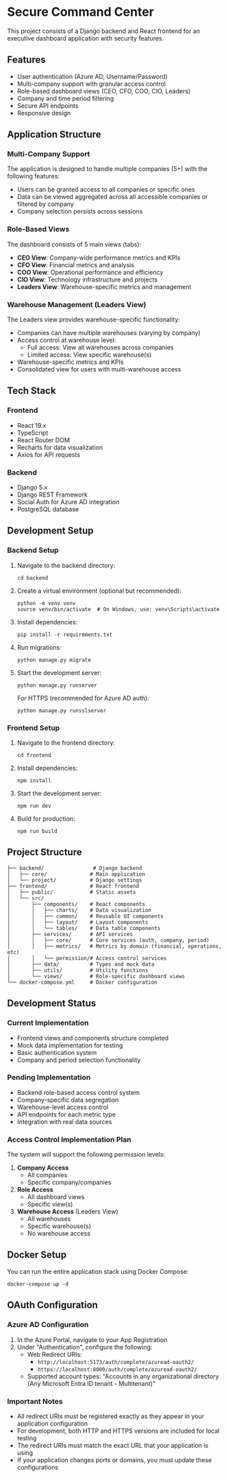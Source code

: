 # Secure Command Center

This project consists of a Django backend and React frontend for an executive dashboard application with security features.

## Features

- User authentication (Azure AD, Username/Password)
- Multi-company support with granular access control
- Role-based dashboard views (CEO, CFO, COO, CIO, Leaders)
- Company and time period filtering
- Secure API endpoints
- Responsive design

## Application Structure

### Multi-Company Support
The application is designed to handle multiple companies (5+) with the following features:
- Users can be granted access to all companies or specific ones
- Data can be viewed aggregated across all accessible companies or filtered by company
- Company selection persists across sessions

### Role-Based Views
The dashboard consists of 5 main views (tabs):
- **CEO View**: Company-wide performance metrics and KPIs
- **CFO View**: Financial metrics and analysis
- **COO View**: Operational performance and efficiency
- **CIO View**: Technology infrastructure and projects
- **Leaders View**: Warehouse-specific metrics and management

### Warehouse Management (Leaders View)
The Leaders view provides warehouse-specific functionality:
- Companies can have multiple warehouses (varying by company)
- Access control at warehouse level:
  - Full access: View all warehouses across companies
  - Limited access: View specific warehouse(s)
- Warehouse-specific metrics and KPIs
- Consolidated view for users with multi-warehouse access

## Tech Stack

### Frontend
- React 19.x
- TypeScript
- React Router DOM
- Recharts for data visualization
- Axios for API requests

### Backend
- Django 5.x
- Django REST Framework
- Social Auth for Azure AD integration
- PostgreSQL database

## Development Setup

### Backend Setup

1. Navigate to the backend directory:
   ```
   cd backend
   ```

2. Create a virtual environment (optional but recommended):
   ```
   python -m venv venv
   source venv/bin/activate  # On Windows, use: venv\Scripts\activate
   ```

3. Install dependencies:
   ```
   pip install -r requirements.txt
   ```

4. Run migrations:
   ```
   python manage.py migrate
   ```

5. Start the development server:
   ```
   python manage.py runserver
   ```

   For HTTPS (recommended for Azure AD auth):
   ```
   python manage.py runsslserver
   ```

### Frontend Setup

1. Navigate to the frontend directory:
   ```
   cd frontend
   ```

2. Install dependencies:
   ```
   npm install
   ```

3. Start the development server:
   ```
   npm run dev
   ```

4. Build for production:
   ```
   npm run build
   ```

## Project Structure

```
├── backend/                # Django backend
│   ├── core/              # Main application
│   └── project/           # Django settings
├── frontend/              # React frontend
│   ├── public/            # Static assets
│   └── src/
│       ├── components/    # React components
│       │   ├── charts/    # Data visualization
│       │   ├── common/    # Reusable UI components
│       │   ├── layout/    # Layout components
│       │   └── tables/    # Data table components
│       ├── services/      # API services
│       │   ├── core/      # Core services (auth, company, period)
│       │   ├── metrics/   # Metrics by domain (financial, operations, etc)
│       │   └── permission/# Access control services
│       ├── data/          # Types and mock data
│       ├── utils/         # Utility functions
│       └── views/         # Role-specific dashboard views
└── docker-compose.yml     # Docker configuration

```

## Development Status

### Current Implementation
- Frontend views and components structure completed
- Mock data implementation for testing
- Basic authentication system
- Company and period selection functionality

### Pending Implementation
- Backend role-based access control system
- Company-specific data segregation
- Warehouse-level access control
- API endpoints for each metric type
- Integration with real data sources

### Access Control Implementation Plan
The system will support the following permission levels:
1. **Company Access**
   - All companies
   - Specific company/companies
2. **Role Access**
   - All dashboard views
   - Specific view(s)
3. **Warehouse Access** (Leaders View)
   - All warehouses
   - Specific warehouse(s)
   - No warehouse access

## Docker Setup

You can run the entire application stack using Docker Compose:

```
docker-compose up -d
```

## OAuth Configuration

### Azure AD Configuration

1. In the Azure Portal, navigate to your App Registration
2. Under "Authentication", configure the following:
   - Web Redirect URIs:
     - `http://localhost:5173/auth/complete/azuread-oauth2/`
     - `https://localhost:8000/auth/complete/azuread-oauth2/`
   - Supported account types: "Accounts in any organizational directory (Any Microsoft Entra ID tenant - Multitenant)"

### Important Notes
- All redirect URIs must be registered exactly as they appear in your application configuration
- For development, both HTTP and HTTPS versions are included for local testing
- The redirect URIs must match the exact URL that your application is using
- If your application changes ports or domains, you must update these configurations